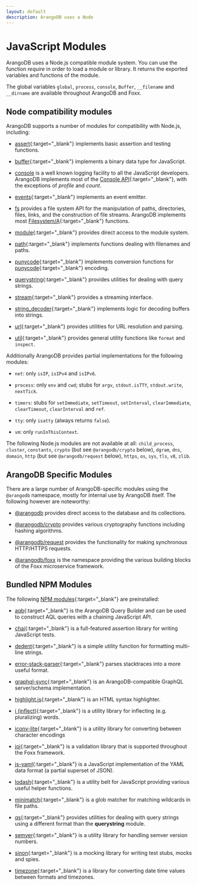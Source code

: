 ```yaml
---
layout: default
description: ArangoDB uses a Node
---
```

JavaScript Modules
==================

ArangoDB uses a Node.js compatible module system. You can use the function *require* in order to load a module or library. It returns the exported variables and functions of the module.

The global variables `global`, `process`, `console`, `Buffer`, `__filename` and `__dirname` are available throughout ArangoDB and Foxx.

Node compatibility modules
--------------------------

ArangoDB supports a number of modules for compatibility with Node.js, including:

* [assert](http://nodejs.org/api/assert.html){:target="_blank"} implements basic assertion and testing functions.

* [buffer](http://nodejs.org/api/buffer.html){:target="_blank"} implements a binary data type for JavaScript.

* [console](appendix-java-script-modules-console.html) is a well known logging facility to all the JavaScript developers.
  ArangoDB implements most of the [Console API](http://wiki.commonjs.org/wiki/Console){:target="_blank"},
  with the exceptions of *profile* and *count*.

* [events](http://nodejs.org/api/events.html){:target="_blank"} implements an event emitter.

* [fs](appendix-java-script-modules-file-system.html) provides a file system API for the manipulation of paths, directories, files, links, and the construction of file streams.
  ArangoDB implements most [Filesystem/A](http://wiki.commonjs.org/wiki/Filesystem/A){:target="_blank"} functions.

* [module](http://nodejs.org/api/modules.html){:target="_blank"} provides direct access to the module system.

* [path](http://nodejs.org/api/path.html){:target="_blank"} implements functions dealing with filenames and paths.

* [punycode](http://nodejs.org/api/punycode.html){:target="_blank"} implements
  conversion functions for [punycode](http://en.wikipedia.org/wiki/Punycode){:target="_blank"} encoding.

* [querystring](http://nodejs.org/api/querystring.html){:target="_blank"} provides utilities for dealing with query strings.

* [stream](http://nodejs.org/api/stream.html){:target="_blank"} provides a streaming interface.

* [string_decoder](https://nodejs.org/api/string_decoder.html){:target="_blank"} implements logic for decoding buffers into strings.

* [url](http://nodejs.org/api/url.html){:target="_blank"} provides utilities for URL resolution and parsing.

* [util](http://nodejs.org/api/util.html){:target="_blank"} provides general utility functions like `format` and `inspect`.

Additionally ArangoDB provides partial implementations for the following modules:

* `net`:
  only `isIP`, `isIPv4` and `isIPv6`.

* `process`:
  only `env` and `cwd`;
  stubs for `argv`, `stdout.isTTY`, `stdout.write`, `nextTick`.

* `timers`:
  stubs for `setImmediate`, `setTimeout`, `setInterval`, `clearImmediate`, `clearTimeout`, `clearInterval` and `ref`.

* `tty`:
  only `isatty` (always returns `false`).

* `vm`:
  only `runInThisContext`.

The following Node.js modules are not available at all:
`child_process`,
`cluster`,
`constants`,
`crypto` (but see `@arangodb/crypto` below),
`dgram`,
`dns`,
`domain`,
`http` (but see `@arangodb/request` below),
`https`,
`os`,
`sys`,
`tls`,
`v8`,
`zlib`.

ArangoDB Specific Modules
-------------------------

There are a large number of ArangoDB-specific modules using the `@arangodb` namespace, mostly for internal use by ArangoDB itself. The following however are noteworthy:

* [@arangodb](appendix-java-script-modules-arango-db.html) provides direct access to the database and its collections.

* [@arangodb/crypto](appendix-java-script-modules-crypto.html) provides various cryptography functions including hashing algorithms.

* [@arangodb/request](appendix-java-script-modules-request.html) provides the functionality for making synchronous HTTP/HTTPS requests.

* [@arangodb/foxx](foxx.html) is the namespace providing the various building blocks of the Foxx microservice framework.

Bundled NPM Modules
-------------------

The following [NPM modules](https://www.npmjs.com){:target="_blank"} are preinstalled:

* [aqb](https://github.com/arangodb/aqbjs){:target="_blank"}
  is the ArangoDB Query Builder and can be used to construct AQL queries with a chaining JavaScript API.

* [chai](http://chaijs.com){:target="_blank"}
  is a full-featured assertion library for writing JavaScript tests.

* [dedent](https://github.com/dmnd/dedent){:target="_blank"}
  is a simple utility function for formatting multi-line strings.

* [error-stack-parser](http://www.stacktracejs.com){:target="_blank"}
  parses stacktraces into a more useful format.

<!-- * [expect.js] (https://github.com/Automattic/expect.js) (only for legacy tests) -->

<!-- * [extendible] (https://github.com/3rd-Eden/extendible) (only for legacy mode) -->

* [graphql-sync](https://www.npmjs.com/package/graphql-sync){:target="_blank"}
  is an ArangoDB-compatible GraphQL server/schema implementation.

* [highlight.js](https://highlightjs.org){:target="_blank"}
  is an HTML syntax highlighter.

* [i (inflect)](https://github.com/pksunkara/inflect){:target="_blank"}
  is a utility library for inflecting (e.g. pluralizing) words.

* [iconv-lite](https://github.com/ashtuchkin/iconv-lite){:target="_blank"}
  is a utility library for converting between character encodings

* [joi](https://github.com/hapijs/joi){:target="_blank"}
  is a validation library that is supported throughout the Foxx framework.

* [js-yaml](https://github.com/nodeca/js-yaml){:target="_blank"}
  is a JavaScript implementation of the YAML data format (a partial superset of JSON).

* [lodash](https://lodash.com){:target="_blank"}
  is a utility belt for JavaScript providing various useful helper functions.

* [minimatch](https://github.com/isaacs/minimatch){:target="_blank"}
  is a glob matcher for matching wildcards in file paths.

* [qs](https://github.com/hapijs/qs){:target="_blank"}
  provides utilities for dealing with query strings using a different format than the **querystring** module.

* [semver](https://github.com/npm/node-semver){:target="_blank"}
  is a utility library for handling semver version numbers.

* [sinon](http://sinonjs.org){:target="_blank"}
  is a mocking library for writing test stubs, mocks and spies.

* [timezone](https://github.com/bigeasy/timezone){:target="_blank"}
  is a library for converting date time values between formats and timezones.
